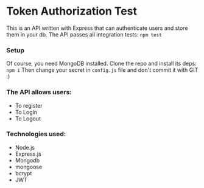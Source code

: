 # Token Authorization Test

This is an API written with Express that can authenticate users and store them in your db.
The API passes all integration tests: ```npm test```

### Setup

Of course, you need MongoDB installed.
Clone the repo and install its deps: ```npm i```
Then change your secret in ```config.js``` file and don't commit it with GIT :)

### The API allows users:
* To register
* To Login
* To Logout

### Technologies used:
* Node.js
* Express.js
* Mongodb
* mongoose
* bcrypt
* JWT

